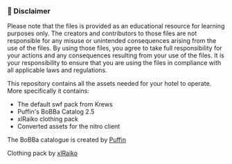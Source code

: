 ### 📢 Disclaimer

Please note that the files is provided as an educational resource for learning purposes only. The creators and contributors to those files are not responsible for any misuse or unintended consequences arising from the use of the files. By using those files, you agree to take full responsibility for your actions and any consequences resulting from your use of the files. It is your responsibility to ensure that you are using the files in compliance with all applicable laws and regulations.


This repository contains all the assets needed for your hotel to operate. More specifically it contains:
- The default swf pack from Krews
- Puffin's BoBBa Catalog 2.5 
- xlRaiko clothing pack
- Converted assets for the nitro client

The BoBBa catalogue is created by [Puffin](https://devbest.com/members/puffin.80070/)

Clothing pack by [xlRaiko](https://devbest.com/members/xlraiko.83192/) 
